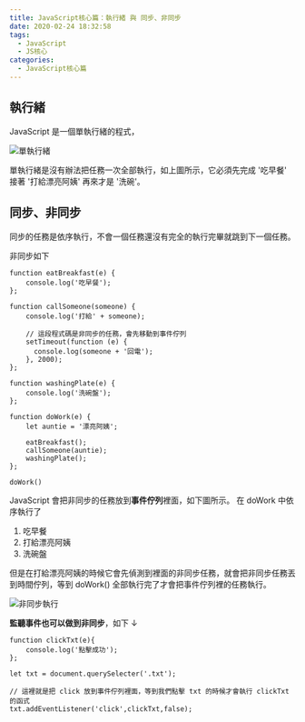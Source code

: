 ```yaml
---
title: JavaScript核心篇：執行緒 與 同步、非同步
date: 2020-02-24 18:32:58
tags:
  - JavaScript
  - JS核心
categories: 
  - JavaScript核心篇
---
```


## 執行緒

JavaScript 是一個單執行緒的程式，

![單執行緒](https://firebasestorage.googleapis.com/v0/b/cheetoblog-8edf4.appspot.com/o/JS%EF%BC%9A%E6%A0%B8%E5%BF%83%E7%AF%87%2F%E5%96%AE%E5%9F%B7%E8%A1%8C%E7%B7%92%E7%90%86%E8%A7%A3.jpg?alt=media&token=846b63c1-c45d-464f-8dc6-ea44ffeefae1)

單執行緒是沒有辦法把任務一次全部執行，如上圖所示，它必須先完成 '吃早餐' 接著 '打給漂亮阿姨' 再來才是 '洗碗'。

## 同步、非同步

同步的任務是依序執行，不會一個任務還沒有完全的執行完畢就跳到下一個任務。

非同步如下

```
function eatBreakfast(e) {
    console.log('吃早餐');
};

function callSomeone(someone) {
    console.log('打給' + someone);

    // 這段程式碼是非同步的任務，會先移動到事件佇列
    setTimeout(function (e) {
      console.log(someone + '回電');
    }, 2000);
};

function washingPlate(e) {
    console.log('洗碗盤');
};

function doWork(e) {
    let auntie = '漂亮阿姨';

    eatBreakfast();
    callSomeone(auntie);
    washingPlate();
};

doWork()
```

JavaScript 會把非同步的任務放到**事件佇列**裡面，如下圖所示。
在 doWork 中依序執行了
1. 吃早餐
2. 打給漂亮阿姨
3. 洗碗盤

但是在打給漂亮阿姨的時候它會先偵測到裡面的非同步任務，就會把非同步任務丟到時間佇列，等到 doWork() 全部執行完了才會把事件佇列裡的任務執行。

![非同步執行](https://firebasestorage.googleapis.com/v0/b/cheetoblog-8edf4.appspot.com/o/JS%EF%BC%9A%E6%A0%B8%E5%BF%83%E7%AF%87%2F%E9%9D%9E%E5%90%8C%E6%AD%A5%E5%9F%B7%E8%A1%8C%E7%A8%8B%E5%BA%8F.jpg?alt=media&token=98f1b478-1443-4e35-978c-4849e5d352a5)


**監聽事件也可以做到非同步**，如下 ↓

```
function clickTxt(e){
    console.log('點擊成功');
};

let txt = document.querySelecter('.txt');

// 這裡就是把 click 放到事件佇列裡面，等到我們點擊 txt 的時候才會執行 clickTxt 的函式
txt.addEventListener('click',clickTxt,false);
```